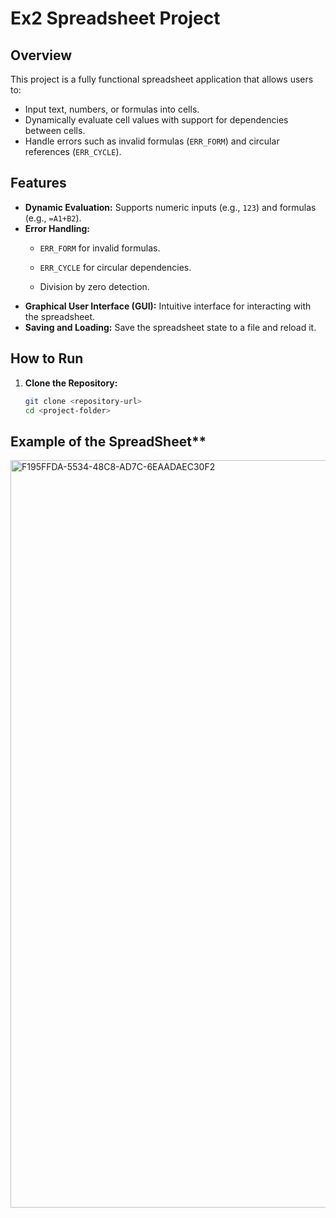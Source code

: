 # Ex2 Spreadsheet Project

## Overview
This project is a fully functional spreadsheet application that allows users to:
- Input text, numbers, or formulas into cells.
- Dynamically evaluate cell values with support for dependencies between cells.
- Handle errors such as invalid formulas (`ERR_FORM`) and circular references (`ERR_CYCLE`).

## Features
- **Dynamic Evaluation:** Supports numeric inputs (e.g., `123`) and formulas (e.g., `=A1+B2`).
- **Error Handling:**
  - `ERR_FORM` for invalid formulas.
  - `ERR_CYCLE` for circular dependencies.

  - Division by zero detection.
- **Graphical User Interface (GUI):** Intuitive interface for interacting with the spreadsheet.
- **Saving and Loading:** Save the spreadsheet state to a file and reload it.

## How to Run

1. **Clone the Repository:**
   ```bash
   git clone <repository-url>
   cd <project-folder>

   
  ## Example of the SpreadSheet**
  
<img width="1196" alt="F195FFDA-5534-48C8-AD7C-6EAADAEC30F2" src="https://github.com/user-attachments/assets/de320942-8548-43fb-a968-fa4839462043" />

   



    
   
